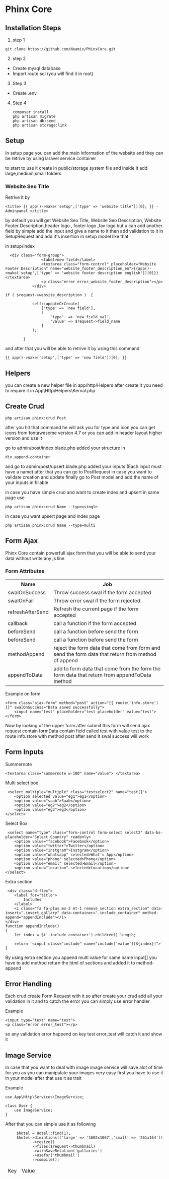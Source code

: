 <h1>Phinx Core</h1> 

<h2>Installation Steps</h2>

1) step 1
```
git clone https://github.com/Neamix/PhinxCore.git
```

2) step 2 

<ul>
    <li>Create mysql database</li>
    <li>Import route.sql (you will find it in root)</li>
</ul>

3) Step 3

<ul>
    <li>Create .env</li>
</ul>

4) Step 4

    ```
    composer install
    php artisan migrate
    php artisan db:seed
    php artisan storage:link
    ```
    
<h2>Setup</h2>

In setup page you can add the main information of the website and they can be retrive by using laravel service container

to start to use it create in public/storage system file and inside it add large,medium,small folders

<h3>Website Seo Title</h3>
Retrive it by

```
<title> {{ app()->make('setup',['type' => 'website title'])[0]; }} -  Adminpanal </title>
```
by default you will get  Website Seo Title, Website Seo Description, Website Footer Description,header logo , footer logo ,fav logo but u can add another field by simple add the input and give a name to it then add validation to it in SetupRequest and add it's insertion in setup model like that

in setup/index

```
  <div class="form-group">
                <label>new field</label>
                <textarea class="form-control" placeholder="Website Footer Description" name="website_footer_description_en">{{app()->make('setup',['type' => 'website footer description english'])[0]}}</textarea>
                <p class="error error_website_footer_description"></p>
            </div>
```

```
if ( $request->website_description )  {

            self::updateOrCreate(
                ['type' => 'new field'],
                [
                    'type'  => 'new field val',
                    'value' => $request->field_name
                ]
            );

        }

```

and after that you will be able to retrive it by using this command

```
{{ app()->make('setup',['type' => 'new field'])[0]; }}
```

<h2>Helpers</h2>
    
you can create a new helper file in app/http/Helpers after create it you need to require it in App\Http\Helpers\Kernal.php


<h2>Create Crud</h2>

```
php artisan phinx:crud Post
```

after you hit that command he will ask you for type and icon you can get icons from fontawesome version 4.7 or you can add in header layout higher version and use it 

go to admin/post/index.blade.php added your structure in 

```div.append-container```

and go to admin/post/upsert.blade.php added your inputs (Each input must have a name) after that you can go to PostRequest in case you want to validate creation and update finally go to Post model and add the name of your inputs in fillable

in case you have simple crud and want to create index and upsert in same page use 

```
php artisan phinx:crud Name --type=single
```

in case you want upsert page and index page

```
php artisan phinx:crud Name --type=multi
```


<h2>Form Ajax</h2>

Phinx Core contain powerfull ajax form that you will be able to send your data without write any js line 

<h3>Form Attributes</h3>

<table>
    <tr>
        <th>Name</th>
        <th>Job</th>
    </tr>
    <tr>
        <td>swalOnSuccess</td>
        <td>Throw success swal if the form accepted</td>
    </tr>
    <tr>
        <td>swalOnFail</td>
        <td>Throw error swal if the form rejected</td>
    </tr>
     <tr>
        <td>refreshAfterSend</td>
        <td>Refresh the current page if the form accepted</td>
    </tr>
     <tr>
        <td>callback</td>
        <td>call a function if the form accepted</td>
    </tr>
    <tr>
        <td>beforeSend</td>
        <td>call a function before send the form</td>
    </tr>
    <tr>
        <td>beforeSend</td>
        <td>call a function before send the form</td>
    </tr>
    <tr>
        <td>methodAppend</td>
        <td>reject the form data that come from form and send the form data that return from method of append </td>
    </tr>
    <tr>
        <td>appendToData</td>
        <td>add to form data that come from the form the form data that return from appendToData method</td>
    </tr>
</table>

Example on form

```
<form class="ajax-form" method="post" action="{{ route('info.store') }}" swalOnSuccess="Data saved successfully">
    <input name="test" placeholder="test placeholder" value="test">
</form>
```

Now by looking of the upper form after submit this form will send ajax request contain formData contain field called test  with value test to the route info.store with method post after send it swal success will work

<h2>Form Inputs</h2>

Summernote
```
<textarea class="summernote w-100" name="value"> </textarea>
```

Multi select box
```
 <select multiple="multiple" class="testselect2" name="test[]">
    <option selected value="eg1">eg1</option>
    <option value="saab">Saab</option>
    <option value="eg2">eg2</option>
    <option value="eg3">eg3</option>
</select> 
```


Select Box
```
 <select name="type" class="form-control form-select select2" data-bs-placeholder="Select Country" readonly>
    <option value="facebook">Facebook</option>
    <option value="twitter">Twitter</option>
    <option value="instgram">Instgram</option>
    <option value="whatsapp" selected>What's App</option>
    <option value="phone" selected>Phone</option>
    <option value="email" selected>Email</option>
    <option value="location" selected>Location</option>
</select>
```



Extra section

```
 <div class="d-flex">
    <label for="title">
        Includes
    </label>
    <i class="fa fa-plus mx-2 mt-1 remove_section extra_section" data-insert=".insert_gallary" data-container=".include_container" method-append="appendInclude"></i>
</div>
function appendInclude()
{
    let index = $('.include_container').children().length;

    return `<input class="include" name="include['value'][${index}]">`
}
```

By using extra section you append multi value for same name input[]  you have to add method return the html of sections and added it to method-append

<h2>Error Handling</h2>

Each crud create Form Request with it so after create your crud add all your validation in it and to catch the error you can simply use error handler 

Example 

```
<input type="text" name="test">
<p class="error error_test"></p>
```
so any validation error happend on key test error_test will catch it and show it


<h2>Image Service</h2>

In case that you want to deal with image image service will save alot of time for you as you can manipulate your images very easy  first you have to use it in your model after that use it as trait 

Example

```
use App\Http\Services\ImageService;

class User {
    use ImageService;
}

```

After that you can simple use it as following 

```
     $hotel = Hotel::find(1);
     $hotel->dimintions(['large' => '1602x1067','small' => '261x164'])
            ->resize()
            ->files($request->thumbnail)
            ->withSaveRelation('gallaries')
            ->usefor('thumbnail')
            ->compile();
  ```
  
  <table>
    <thead>
        <tr>
            <td>Key</td>
            <td>Value</td>
        </tr>
    </thead>
  </table>

